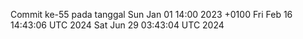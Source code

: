 Commit ke-55 pada tanggal Sun Jan 01 14:00 2023 +0100
Fri Feb 16 14:43:06 UTC 2024
Sat Jun 29 03:43:04 UTC 2024
